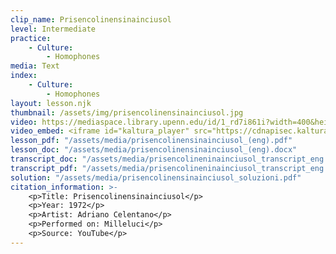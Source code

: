```yaml
---
clip_name: Prisencolinensinainciusol
level: Intermediate
practice: 
    - Culture: 
        - Homophones
media: Text
index: 
    - Culture: 
        - Homophones
layout: lesson.njk
thumbnail: /assets/img/prisencolinensinainciusol.jpg
video: https://mediaspace.library.upenn.edu/id/1_rd7i861i?width=400&height=285&playerId=52628472
video_embed: <iframe id="kaltura_player" src="https://cdnapisec.kaltura.com/p/1147242/sp/114724200/embedIframeJs/uiconf_id/9757771/partner_id/1147242?iframeembed=true&playerId=kaltura_player&entry_id=1_rd7i861i&flashvars[streamerType]=auto&amp;flashvars[localizationCode]=en&amp;flashvars[sideBarContainer.plugin]=true&amp;flashvars[sideBarContainer.position]=left&amp;flashvars[sideBarContainer.clickToClose]=true&amp;flashvars[chapters.plugin]=true&amp;flashvars[chapters.layout]=vertical&amp;flashvars[chapters.thumbnailRotator]=false&amp;flashvars[streamSelector.plugin]=true&amp;flashvars[EmbedPlayer.SpinnerTarget]=videoHolder&amp;flashvars[dualScreen.plugin]=true&amp;flashvars[Kaltura.addCrossoriginToIframe]=true&amp;&wid=1_4be64zyd" width="400" height="285" allowfullscreen webkitallowfullscreen mozAllowFullScreen allow="autoplay *; fullscreen *; encrypted-media *" sandbox="allow-downloads allow-forms allow-same-origin allow-scripts allow-top-navigation allow-pointer-lock allow-popups allow-modals allow-orientation-lock allow-popups-to-escape-sandbox allow-presentation allow-top-navigation-by-user-activation" frameborder="0" title="Adriano Celentano - Prisencolinensinainciusol"></iframe>
lesson_pdf: "/assets/media/prisencolinensinainciusol_(eng).pdf"
lesson_doc: "/assets/media/prisencolinensinainciusol_(eng).docx"
transcript_doc: "/assets/media/prisencolineninainciusol_transcript_eng.docx"
transcript_pdf: "/assets/media/prisencolineninainciusol_transcript_eng.pdf"
solution: "/assets/media/prisencolinensinainciusol_soluzioni.pdf"
citation_information: >- 
    <p>Title: Prisencolinensinainciusol</p>
    <p>Year: 1972</p>
    <p>Artist: Adriano Celentano</p>
    <p>Performed on: Milleluci</p>
    <p>Source: YouTube</p>
---
```

